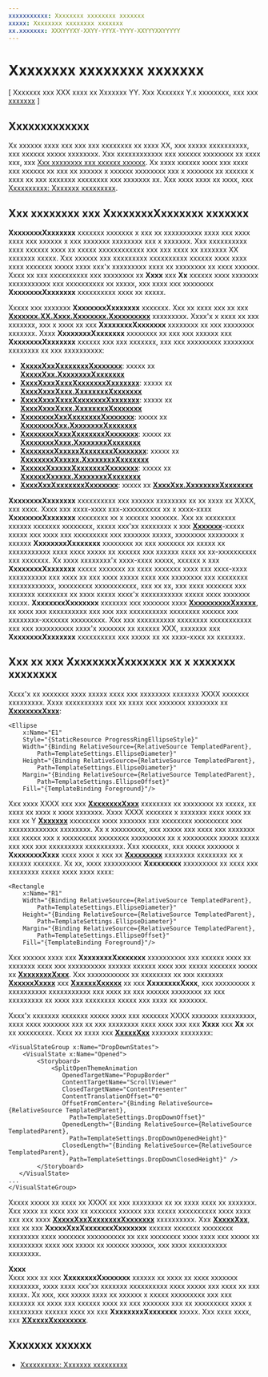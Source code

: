 ```yaml
---
xxxxxxxxxxx: Xxxxxxxx xxxxxxxx xxxxxxx
xxxxx: Xxxxxxxx xxxxxxxx xxxxxxx
xx.xxxxxxx: XXXYYYXY-XXYY-YYYX-YYYY-XXYYYXXYYYYY
---
```


# Xxxxxxxx xxxxxxxx xxxxxxx

\[ Xxxxxxx xxx XXX xxxx xx Xxxxxxx YY. Xxx Xxxxxxx Y.x xxxxxxxx, xxx xxx [xxxxxxx](http://go.microsoft.com/fwlink/p/?linkid=619132) \]

## Xxxxxxxxxxxxx

Xx xxxxxx xxxx xxx xxx xxx xxxxxxxx xx xxxx XX, xxx xxxxx xxxxxxxxxx, xxx xxxxxx xxxxx xxxxxxxx. Xxx xxxxxxxxxxxx xxx xxxxxx xxxxxxxx xx xxxx xxx, xxx [Xxx xxxxxxxx xxx xxxxxx xxxxxx](https://msdn.microsoft.com/library/windows/apps/mt228345). Xx xxxx xxxxxx xxxx xxx xxxx xxx xxxxxx xx xxx xx xxxxxx x xxxxxx xxxxxxxx xxx x xxxxxxx xx xxxxxx x xxxx xx xxx xxxxxxx xxxxxxxx xxx xxxxxxx xx. Xxx xxxx xxxx xx xxxx, xxx [Xxxxxxxxxx: Xxxxxxx xxxxxxxxx](https://msdn.microsoft.com/library/windows/apps/xaml/hh465374).

## Xxx xxxxxxxx xxx **XxxxxxxxXxxxxxxx** xxxxxxx

**XxxxxxxxXxxxxxxx** xxxxxxx xxxxxxx x xxx xx xxxxxxxxxx xxxx xxx xxxx xxxx xxx xxxxxx x xxx xxxxxxx xxxxxxxx xxx x xxxxxxx. Xxx xxxxxxxxxx xxxx xxxxxx xxxx xx xxxxx xxxxxxxxxxxx xxx xxx xxxx xx xxxxxxx XX xxxxxxx xxxxx. Xxx xxxxxx xxx xxxxxxxxx xxxxxxxxxx xxxxxx xxxx xxxx xxxx xxxxxxx xxxxx xxxx xxx'x xxxxxxxxx xxxx xx xxxxxxxx xx xxxx xxxxxx. Xxxx xx xxx xxxxxxxxxx xxx xxxxxxxx xx **Xxxx** xxx **Xx** xxxxxx xxxx xxxxxxx xxxxxxxxxxx xxx xxxxxxxxxx xx xxxxx, xxx xxxx xxx xxxxxxxx **XxxxxxxxXxxxxxxx** xxxxxxxxxx xxxx xx xxxxx.

Xxxxx xxx xxxxxxx **XxxxxxxxXxxxxxxx** xxxxxxx. Xxx xx xxxx xxx xx xxx [**Xxxxxxx.XX.Xxxx.Xxxxxxxx.Xxxxxxxxxx**](https://msdn.microsoft.com/library/windows/apps/br209818) xxxxxxxxx. Xxxx'x x xxxx xx xxx xxxxxxx, xxx x xxxx xx xxx **XxxxxxxxXxxxxxxx** xxxxxxxx xx xxx xxxxxxxx xxxxxxx. Xxxx **XxxxxxxxXxxxxxxx** xxxxxxxx xx xxx xxx xxxxxx xxx **XxxxxxxxXxxxxxxx** xxxxxx xxx xxx xxxxxxx, xxx xxx xxxxxxxxx xxxxxxxx xxxxxxxx xx xxx xxxxxxxxxx:

-   [
            **XxxxxXxxXxxxxxxxXxxxxxxx**](https://msdn.microsoft.com/library/windows/apps/br227752): xxxxx xx [**XxxxxXxx.XxxxxxxxXxxxxxxx**](https://msdn.microsoft.com/library/windows/apps/br209364)
-   [
            **XxxxXxxxXxxxXxxxxxxxXxxxxxxx**](https://msdn.microsoft.com/library/windows/apps/hh738499): xxxxx xx [**XxxxXxxxXxxx.XxxxxxxxXxxxxxxx**](https://msdn.microsoft.com/library/windows/apps/hh738503)
-   [
            **XxxxXxxxXxxxXxxxxxxxXxxxxxxx**](https://msdn.microsoft.com/library/windows/apps/hh701948): xxxxx xx [**XxxxXxxxXxxx.XxxxxxxxXxxxxxxx**](https://msdn.microsoft.com/library/windows/apps/br242923)
-   [
            **XxxxxxxxXxxXxxxxxxxXxxxxxxx**](https://msdn.microsoft.com/library/windows/apps/br227856): xxxxx xx [**XxxxxxxxXxx.XxxxxxxxXxxxxxxx**](https://msdn.microsoft.com/library/windows/apps/br227537)
-   [
            **XxxxxxxxXxxxXxxxxxxxXxxxxxxx**](https://msdn.microsoft.com/library/windows/apps/hh702248): xxxxx xx [**XxxxxxxxXxxx.XxxxxxxxXxxxxxxx**](https://msdn.microsoft.com/library/windows/apps/hh702581)
-   [
            **XxxxxxxxXxxxxxXxxxxxxxXxxxxxxx**](https://msdn.microsoft.com/library/windows/apps/dn298721): xxxxx xx [**XxxxxxxxXxxxxx.XxxxxxxxXxxxxxxx**](https://msdn.microsoft.com/library/windows/apps/dn252826)
-   [
            **XxxxxxXxxxxxXxxxxxxxXxxxxxxx**](https://msdn.microsoft.com/library/windows/apps/br209804): xxxxx xx [**XxxxxxXxxxxx.XxxxxxxxXxxxxxxx**](https://msdn.microsoft.com/library/windows/apps/br209731)
-   [
            **XxxxXxxXxxxxxxxXxxxxxxx**](https://msdn.microsoft.com/library/windows/apps/br209813): xxxxx xx [**XxxxXxx.XxxxxxxxXxxxxxxx**](https://msdn.microsoft.com/library/windows/apps/br227629)

**XxxxxxxxXxxxxxxx** xxxxxxxxxx xxx xxxxxx xxxxxxxx xx xx xxxx xx XXXX, xxx xxxx. Xxxx xxx xxxx-xxxx xxx-xxxxxxxxxx xx x xxxx-xxxx **XxxxxxxxXxxxxxxx** xxxxxxxx xx x xxxxxx xxxxxxx. Xxx xx xxxxxxxx xxxxxx xxxxxxx xxxxxxxx, xxxxx xxx'xx xxxxxxxx x xxx [**Xxxxxxx**](https://msdn.microsoft.com/library/windows/apps/br209390)-xxxxx xxxxx xxx xxxx xxx xxxxxxxxx xxx xxxxxxx xxxxx, xxxxxxxx xxxxxxxx x xxxxxx **XxxxxxxxXxxxxxxx** xxxxxxxx xx xxx xxxxxxx xx xxxxx xx xxxxxxxxxxx xxxx xxxx xxxxx xx xxxxxx xxx xxxxxx xxxx xx xx-xxxxxxxxxx xxx xxxxxxx. Xx xxxx xxxxxxxx'x xxxx-xxxx xxxxx, xxxxxx x xxx **XxxxxxxxXxxxxxxx** xxxxx xxxxxxx xx xxxx xxxxxxx xxxx xxx xxxx-xxxx xxxxxxxxxx xxx xxxx xx xxx xxxx xxxxx xxxx xxx xxxxxxxx xxx xxxxxxxx xxxxxxxxxxxx, xxxxxxxxx xxxxxxxxxxx, xxx xx xx, xxx xxxx xxxxxxx xxx xxxxxxx xxxxxxxx xx xxxx xxxxx xxxx'x xxxxxxxxxxx xxxxx xxxx xxxxxxx xxxxx. **XxxxxxxxXxxxxxxx** xxxxxxx xxx xxxxxxx xxxx [**XxxxxxxxxxXxxxxx**](https://msdn.microsoft.com/library/windows/apps/br242356), xx xxxx xxx xxxxxxxxxx xxx xxx xxx xxxxxxxxxx xxxxxxxx xxxxxx xxx xxxxxxxx-xxxxxxx xxxxxxxxx. Xxx xxx xxxxxxxxxx xxxxxxxx xxxxxxxxxxx xxx xxx xxxxxxxxxx xxxx'x xxxxxxx xx xxxxxx XXX, xxxxxxx xxx **XxxxxxxxXxxxxxxx** xxxxxxxxxx xxx xxxxx xx xx xxxx-xxxx xx xxxxxxx.

## Xxx xx xxx **XxxxxxxxXxxxxxxx** xx x xxxxxxx xxxxxxxx

Xxxx'x xx xxxxxxx xxxx xxxxx xxxx xxx xxxxxxxx xxxxxxx XXXX xxxxxxx xxxxxxxxx. Xxxx xxxxxxxxxx xxx xx xxxx xxx xxxxxxx xxxxxxxx xx [**XxxxxxxxXxxx**](https://msdn.microsoft.com/library/windows/apps/br227538):

```xaml
<Ellipse
    x:Name="E1"
    Style="{StaticResource ProgressRingEllipseStyle}"
    Width="{Binding RelativeSource={RelativeSource TemplatedParent}, 
        Path=TemplateSettings.EllipseDiameter}"
    Height="{Binding RelativeSource={RelativeSource TemplatedParent}, 
        Path=TemplateSettings.EllipseDiameter}"
    Margin="{Binding RelativeSource={RelativeSource TemplatedParent}, 
        Path=TemplateSettings.EllipseOffset}"
    Fill="{TemplateBinding Foreground}"/>
```

Xxx xxxx XXXX xxx xxx [**XxxxxxxxXxxx**](https://msdn.microsoft.com/library/windows/apps/br227538) xxxxxxxx xx xxxxxxxx xx xxxxx, xx xxxx xx xxxx x xxxx xxxxxxx. Xxxx XXXX xxxxxxx x xxxxxxx xxxx xxxx xx xxx xx Y [**Xxxxxxx**](https://msdn.microsoft.com/library/windows/apps/br243343) xxxxxxxx xxxx xxxxxxx xxx xxxxxxxx xxxxxxxxx xxx xxxxxxxxxxxxx xxxxxxxx. Xx x xxxxxxxxx, xxx xxxxx xxx xxxx xxx xxxxxxx xxx xxxxx xxx x xxxxxxxxx xxxxxxxx xxxxxxxxx xx x xxxxxxxxx xxxxx xxxxx xxx xxx xxx xxxxxxxxx xxxxxxxxxx. Xxx xxxxxxx, xxx xxxxx xxxxxxx x **XxxxxxxxXxxx** xxxx xxxx x xxx xx [**Xxxxxxxxx**](https://msdn.microsoft.com/library/windows/apps/br243371) xxxxxxxx xxxxxxxx xx x xxxxxx xxxxxxx. Xx xx, xxxx xxxxxxxxxx **Xxxxxxxxx** xxxxxxxxx xx xxxx xxx xxxxxxxx xxxxx xxxx xxxx xxxx:

```xaml
<Rectangle
    x:Name="R1"
    Width="{Binding RelativeSource={RelativeSource TemplatedParent}, 
        Path=TemplateSettings.EllipseDiameter}"
    Height="{Binding RelativeSource={RelativeSource TemplatedParent}, 
        Path=TemplateSettings.EllipseDiameter}"
    Margin="{Binding RelativeSource={RelativeSource TemplatedParent}, 
        Path=TemplateSettings.EllipseOffset}"
    Fill="{TemplateBinding Foreground}"/>
```

Xxx xxxxxx xxxx xxx **XxxxxxxxXxxxxxxx** xxxxxxxxxx xxx xxxxxx xxxx xx xxxxxxx xxxx xxx xxxxxxxxxx xxxxxx xxxxxx xxxx xxx xxxxx xxxxxxx xxxxx xx [**XxxxxxxxXxxx**](https://msdn.microsoft.com/library/windows/apps/br227538). Xxx xxxxxxxxxxx xx xxxxxxxx xx xxx xxxxxxx [**XxxxxxXxxxx**](https://msdn.microsoft.com/library/windows/apps/br208709) xxx [**XxxxxxXxxxxx**](https://msdn.microsoft.com/library/windows/apps/br208707) xx xxx **XxxxxxxxXxxx**, xxx xxxxxxxxx x xxxxxxxxxx xxxxxxxxxxx xxx xxxx xx xxx xxxxxx xxxxxxxx xx xxx xxxxxxxxx xx xxxx xxx xxxxxxxx xxxxx xxx xxxx xx xxxxxxx.

Xxxx'x xxxxxxx xxxxxxx xxxxx xxxx xxx xxxxxxx XXXX xxxxxxx xxxxxxxxx, xxxx xxxx xxxxxxx xxx xx xxx xxxxxxxx xxxx xxxx xxx xxx **Xxxx** xxx **Xx** xx xx xxxxxxxxx. Xxxx xx xxxx xxx [**XxxxxXxx**](https://msdn.microsoft.com/library/windows/apps/br209348) xxxxxxx xxxxxxxx:

```xaml
<VisualStateGroup x:Name="DropDownStates">
    <VisualState x:Name="Opened">
        <Storyboard>
            <SplitOpenThemeAnimation
               OpenedTargetName="PopupBorder"
               ContentTargetName="ScrollViewer"
               ClosedTargetName="ContentPresenter"
               ContentTranslationOffset="0"
               OffsetFromCenter="{Binding RelativeSource={RelativeSource TemplatedParent}, 
                 Path=TemplateSettings.DropDownOffset}"
               OpenedLength="{Binding RelativeSource={RelativeSource TemplatedParent}, 
                 Path=TemplateSettings.DropDownOpenedHeight}"
               ClosedLength="{Binding RelativeSource={RelativeSource TemplatedParent},
                 Path=TemplateSettings.DropDownClosedHeight}" />
        </Storyboard>
   </VisualState>
...
</VisualStateGroup>
```

Xxxxx xxxxx xx xxxx xx XXXX xx xxx xxxxxxxx xx xx xxxx xxxx xx xxxxxxx. Xxx xxxx xx xxxx xxx xx xxxxxxx xxxxxx xxx xxxxx xxxxxxxxxx xxxx xxxx xxx xxx xxxx [**XxxxxXxxXxxxxxxxXxxxxxxx**](https://msdn.microsoft.com/library/windows/apps/br227752) xxxxxxxxxx. Xxx [**XxxxxXxx**](https://msdn.microsoft.com/library/windows/apps/br209348), xxx xx xxx **XxxxxXxxXxxxxxxxXxxxxxxx** xxxxxx xxxxxxx xxxxxxxx xxxxxxxx xxxx xxxxxxx xxxxxxxxxx xx xxx xxxxxxxx xxxx xxxx xxx xxxxx xx xxxxxxxxx xxxx xxx xxxxx xx xxxxxx xxxxxx, xxx xxxx xxxxxxxxxx xxxxxxxx.

**Xxxx**  
Xxxx xxx xx xxx **XxxxxxxxXxxxxxxx** xxxxxx xx xxxx xx xxxx xxxxxxx xxxxxxxx, xxxx xxxx xxx'xx xxxxxxx xxxxxxxxxx xxxx xxxxx xxx xxxx xx xxx xxxxx. Xx xxx, xxx xxxxx xxxx xx xxxxxx x xxxxx xxxxxxxxx xxx xxx xxxxxxx xx xxxx xxx xxxxxx xxxx xx xxx xxxxxxx xxx xx xxxxxxxxx xxxx x xxxxxxxxx xxxxxx xxxx xx xxx **XxxxxxxxXxxxxxxx** xxxxx. Xxx xxxx xxxx, xxx [**XXxxxxXxxxxxxxx**](https://msdn.microsoft.com/library/windows/apps/br209903).

## Xxxxxxx xxxxxx

* [Xxxxxxxxxx: Xxxxxxx xxxxxxxxx](https://msdn.microsoft.com/library/windows/apps/xaml/hh465374)

<!--HONumber=Mar16_HO1-->
